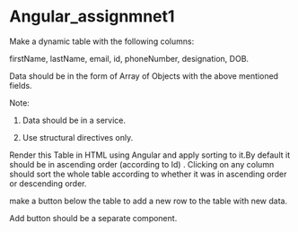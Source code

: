 # Angular_assignmnet1
Make a dynamic table with the following columns:

firstName, lastName, email, id, phoneNumber, designation, DOB.

Data should be in the form of Array of Objects with the above mentioned fields.

Note: 

1. Data should be in a service.

2. Use structural directives only.

Render this Table in HTML using Angular and apply sorting to it.By default it should be in ascending order (according to Id) . Clicking on any column should sort the whole table according to whether it was in ascending order or descending order.

make a button below the table to add a new row to the table with new data.

Add button should be a separate component.
